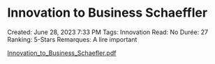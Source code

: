# Innovation to Business Schaeffler

Created: June 28, 2023 7:33 PM
Tags: Innovation
Read: No
Durée: 27
Ranking: 5-Stars
Remarques: A lire important

[Innovation_to_Business_Schaefler.pdf](Innovation%20to%20Business%20Schaeffler%20a8eba4644a234ec0a6a57d3617dfa5b1/Innovation_to_Business_Schaefler.pdf)